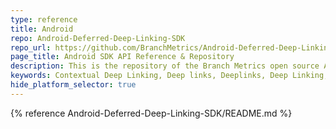 ```yaml
---
type: reference
title: Android
repo: Android-Deferred-Deep-Linking-SDK
repo_url: https://github.com/BranchMetrics/Android-Deferred-Deep-Linking-SDK
page_title: Android SDK API Reference & Repository
description: This is the repository of the Branch Metrics open source Android SDK. You will also find a full demo app and a Android deep linking live demo.
keywords: Contextual Deep Linking, Deep links, Deeplinks, Deep Linking, Deeplinking, Deferred Deep Linking, Deferred Deeplinking, Google App Indexing, Google App Invites, Apple Universal Links, Apple Spotlight Search, Facebook App Links, AppLinks, Deepviews, Deep views,references, API Reference, Android, SDK, repository, demo app, live demo
hide_platform_selector: true
---
```


{% reference Android-Deferred-Deep-Linking-SDK/README.md %}
